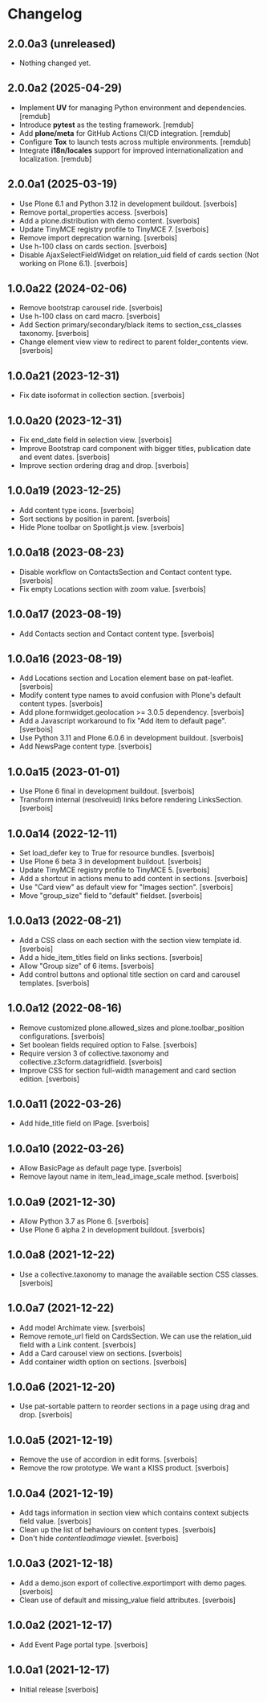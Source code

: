 # Changelog

## 2.0.0a3 (unreleased)


- Nothing changed yet.


## 2.0.0a2 (2025-04-29)

- Implement **UV** for managing Python environment and dependencies. [remdub]
- Introduce **pytest** as the testing framework. [remdub]
- Add **plone/meta** for GitHub Actions CI/CD integration. [remdub]
- Configure **Tox** to launch tests across multiple environments. [remdub]
- Integrate **i18n/locales** support for improved internationalization and localization. [remdub]


## 2.0.0a1 (2025-03-19)

- Use Plone 6.1 and Python 3.12 in development buildout. [sverbois]
- Remove portal_properties access. [sverbois]
- Add a plone.distribution with demo content. [sverbois]
- Update TinyMCE registry profile to TinyMCE 7. [sverbois]
- Remove import deprecation warning. [sverbois]
- Use h-100 class on cards section. [sverbois]
- Disable AjaxSelectFieldWidget on relation_uid field of cards section (Not working on Plone 6.1). [sverbois]


## 1.0.0a22 (2024-02-06)

- Remove bootstrap carousel ride. [sverbois]
- Use h-100 class on card macro. [sverbois]
- Add Section primary/secondary/black items to section_css_classes taxonomy. [sverbois]
- Change element view view to redirect to parent folder_contents view. [sverbois]


## 1.0.0a21 (2023-12-31)

- Fix date isoformat in collection section. [sverbois]


## 1.0.0a20 (2023-12-31)

- Fix end_date field in selection view. [sverbois]
- Improve Bootstrap card component with bigger titles, publication date and event dates. [sverbois]
- Improve section ordering drag and drop. [sverbois]


## 1.0.0a19 (2023-12-25)

- Add content type icons. [sverbois]
- Sort sections by position in parent. [sverbois]
- Hide Plone toolbar on Spotlight.js view. [sverbois]


## 1.0.0a18 (2023-08-23)

- Disable workflow on ContactsSection and Contact content type. [sverbois]
- Fix empty Locations section with zoom value. [sverbois]


## 1.0.0a17 (2023-08-19)

- Add Contacts section and Contact content type. [sverbois]


## 1.0.0a16 (2023-08-19)

- Add Locations section and Location element base on pat-leaflet. [sverbois]
- Modify content type names to avoid confusion with Plone's default content types. [sverbois]
- Add plone.formwidget.geolocation >= 3.0.5 dependency. [sverbois]
- Add a Javascript workaround to fix "Add item to default page". [sverbois]
- Use Python 3.11 and Plone 6.0.6 in development buildout. [sverbois]
- Add NewsPage content type. [sverbois]


## 1.0.0a15 (2023-01-01)

- Use Plone 6 final in development buildout. [sverbois]
- Transform internal (resolveuid) links before rendering LinksSection. [sverbois]


## 1.0.0a14 (2022-12-11)

- Set load_defer key to True for resource bundles. [sverbois]
- Use Plone 6 beta 3 in development buildout. [sverbois]
- Update TinyMCE registry profile to TinyMCE 5. [sverbois]
- Add a shortcut in actions menu to add content in sections. [sverbois]
- Use "Card view" as default view for "Images section". [sverbois]
- Move "group_size" field to "default" fieldset. [sverbois]


## 1.0.0a13 (2022-08-21)

- Add a CSS class on each section with the section view template id. [sverbois]
- Add a hide_item_titles field on links sections. [sverbois]
- Allow "Group size" of 6 items. [sverbois]
- Add control buttons and optional title section on card and carousel templates. [sverbois]


## 1.0.0a12 (2022-08-16)

- Remove customized plone.allowed_sizes and plone.toolbar_position configurations. [sverbois]
- Set boolean fields required option to False. [sverbois]
- Require version 3 of collective.taxonomy and collective.z3cform.datagridfield. [sverbois]
- Improve CSS for section full-width management and card section edition. [sverbois]


## 1.0.0a11 (2022-03-26)

- Add hide_title field on IPage. [sverbois]


## 1.0.0a10 (2022-03-26)

- Allow BasicPage as default page type. [sverbois]
- Remove layout name in item_lead_image_scale method. [sverbois]


## 1.0.0a9 (2021-12-30)

- Allow Python 3.7 as Plone 6. [sverbois]
- Use Plone 6 alpha 2 in development buildout. [sverbois]


## 1.0.0a8 (2021-12-22)

- Use a collective.taxonomy to manage the available section CSS classes. [sverbois]


## 1.0.0a7 (2021-12-22)

- Add model Archimate view. [sverbois]
- Remove remote_url field on CardsSection. We can use the relation_uid field with a Link content. [sverbois]
- Add a Card carousel view on sections. [sverbois]
- Add container width option on sections. [sverbois]


## 1.0.0a6 (2021-12-20)

- Use pat-sortable pattern to reorder sections in a page using drag and drop. [sverbois]


## 1.0.0a5 (2021-12-19)

- Remove the use of accordion in edit forms. [sverbois]
- Remove the row prototype. We want a KISS product. [sverbois]


## 1.0.0a4 (2021-12-19)

- Add tags information in section view which contains context subjects field value. [sverbois]
- Clean up the list of behaviours on content types. [sverbois]
- Don't hide *contentleadimage* viewlet. [sverbois]


## 1.0.0a3 (2021-12-18)

- Add a demo.json export of collective.exportimport with demo pages. [sverbois]
- Clean use of default and missing_value field attributes. [sverbois]


## 1.0.0a2 (2021-12-17)

- Add Event Page portal type. [sverbois]


## 1.0.0a1 (2021-12-17)

- Initial release [sverbois]
